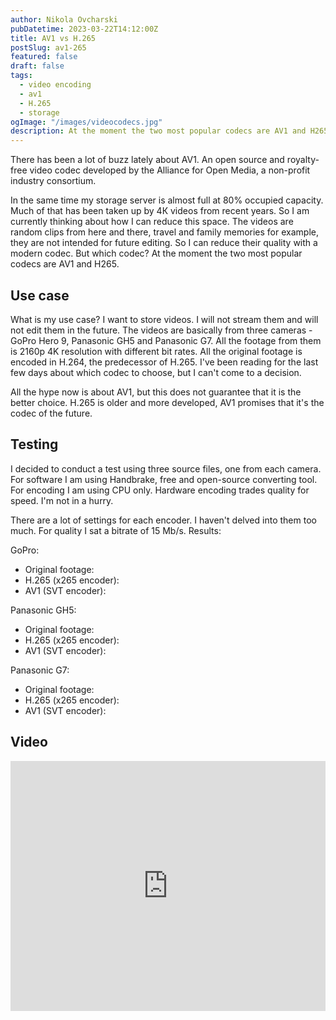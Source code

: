 ```yaml
---
author: Nikola Ovcharski
pubDatetime: 2023-03-22T14:12:00Z
title: AV1 vs H.265
postSlug: av1-265
featured: false
draft: false
tags:
  - video encoding
  - av1
  - H.265
  - storage
ogImage: "/images/videocodecs.jpg"
description: At the moment the two most popular codecs are AV1 and H265.
---
```


There has been a lot of buzz lately about AV1. An open source and royalty-free video codec developed by the ​Alliance for Open Media, a non-profit industry consortium.

In the same time my storage server is almost full at 80% occupied capacity. Мuch of that has been taken up by 4К videos from recent years. So I am currently thinking about how I can reduce this space. The videos are random clips from here and there, travel and family memories for example, they are not intended for future editing. So I can reduce their quality with a modern codec. But which codec? At the moment the two most popular codecs are AV1 and H265.

## Use case

What is my use case? I want to store videos. I will not stream them and will not edit them in the future. The videos are basically from three cameras - GoPro Hero 9, Panasonic GH5 and Panasonic G7. All the footage from them is 2160p 4K resolution with different bit rates. All the original footage is encoded in H.264, the predecessor of H.265. I've been reading for the last few days about which codec to choose, but I can't come to a decision.

All the hype now is about AV1, but this does not guarantee that it is the better choice. H.265 is older and more developed, AV1 promises that it's the codec of the future. 

## Testing

I decided to conduct a test using three source files, one from each camera. For software I am using Handbrake, free and open-source converting tool. For encoding I am using CPU only. Hardware encoding trades quality for speed. I'm not in a hurry. 

There are a lot of settings for each encoder. I haven't delved into them too much. For quality I sat a bitrate of 15 Mb/s. Results:

GoPro:

- Original footage:
- H.265 (x265 encoder):
- AV1 (SVT encoder):

Panasonic GH5:

- Original footage:
- H.265 (x265 encoder):
- AV1 (SVT encoder):

Panasonic G7:

- Original footage:
- H.265 (x265 encoder):
- AV1 (SVT encoder):

## Video

<iframe width="100%" height="400" src="https://www.youtube.com/embed/G-a7TANSpBo" title="YouTube video player" frameborder="0" allow="accelerometer; autoplay; clipboard-write; encrypted-media; gyroscope; picture-in-picture; web-share" allowfullscreen></iframe>
